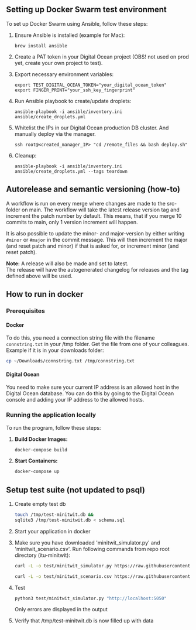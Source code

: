 ## Setting up Docker Swarm test environment

To set up Docker Swarm using Ansible, follow these steps:

1. Ensure Ansible is installed (example for Mac):
   ```shell
   brew install ansible
   ```

2. Create a PAT token in your Digital Ocean project (OBS! not used on prod yet, create your own project to test).
3. Export necessary environment variables:
   ```shell
   export TEST_DIGITAL_OCEAN_TOKEN="your_digital_ocean_token"
   export FINGER_PRINT="your_ssh_key_fingerprint"
   ```

4. Run Ansible playbook to create/update droplets:
   ```shell
   ansible-playbook -i ansible/inventory.ini ansible/create_droplets.yml
   ```

5. Whitelist the IPs in our Digital Ocean production DB cluster. And manually deploy via the manager.
   ```shell
   ssh root@<created_manager_IP> "cd /remote_files && bash deploy.sh"
   ```
6. Cleanup:
   ```shell
   ansible-playbook -i ansible/inventory.ini ansible/create_droplets.yml --tags teardown
   ```

## Autorelease and semantic versioning (how-to)

A workflow is run on every merge where changes are made to the src-folder on main. The workflow will take the latest release version tag and increment the patch number by default. This means, that if you merge 10 commits to main, only 1 version increment will happen. 

It is also possible to update the minor- and major-version by either writing `#minor` or `#major` in the commit message. This will then increment the major (and reset patch and minor) if that is asked for, or increment minor (and reset patch).

**Note:** A release will also be made and set to latest. \
The release will have the autogenerated changelog for releases and the tag defined above will be used.

## How to run in docker
### Prerequisites
#### Docker

To do this, you need a connection string file with the filename `connstring.txt` in your /tmp folder. Get the file from one of your colleagues. Example if it is in your downloads folder:

```bash
cp ~/Downloads/connstring.txt /tmp/connstring.txt
```

#### Digital Ocean

You need to make sure your current IP address is an allowed host in the Digital Ocean database. You can do this by going to the Digital Ocean console and adding your IP address to the allowed hosts.
  
### Running the application locally
To run the program, follow these steps:

1. **Build Docker Images:**

   ```bash
   docker-compose build
   ```

2. **Start Containers:**

   ```bash
   docker-compose up
   ```




## Setup test suite (not updated to psql)

1. Create empty test db

   ```bash
   touch /tmp/test-minitwit.db &&
   sqlite3 /tmp/test-minitwit.db < schema.sql
   ```

2. Start your application in docker

3. Make sure you have downloaded 'minitwit_simulator.py' and 'minitwit_scenario.csv'.
   Run following commands from repo root directory (itu-minitwit):

   ```bash
   curl -L -o test/minitwit_simulator.py https://raw.githubusercontent.com/itu-devops/lecture_notes/master/sessions/session_03/API_Spec/minitwit_simulator.py
   ```

   ```bash
   curl -L -o test/minitwit_scenario.csv https://raw.githubusercontent.com/itu-devops/lecture_notes/master/sessions/session_03/API_Spec/minitwit_scenario.csv
   ```

4. Test

   ```bash
   python3 test/minitwit_simulator.py "http://localhost:5050"
   ```

   Only errors are displayed in the output

5. Verify that /tmp/test-minitwit.db is now filled up with data

